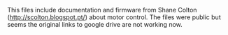 This files include documentation and firmware from Shane Colton (http://scolton.blogspot.pt/) about motor control. The files were public but seems the original links to google drive are not working now.
